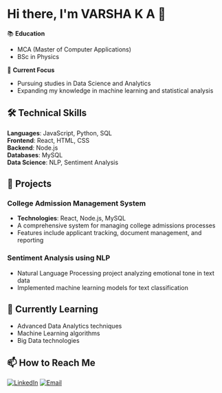 # Hi there, I'm VARSHA K A 👋

📚 **Education**  
- MCA (Master of Computer Applications)  
- BSc in Physics  

🎯 **Current Focus**  
- Pursuing studies in Data Science and Analytics  
- Expanding my knowledge in machine learning and statistical analysis  

## 🛠️ Technical Skills
**Languages**: JavaScript, Python, SQL  
**Frontend**: React, HTML, CSS  
**Backend**: Node.js  
**Databases**: MySQL  
**Data Science**: NLP, Sentiment Analysis  

## 💼 Projects

### College Admission Management System
- **Technologies**: React, Node.js, MySQL  
- A comprehensive system for managing college admissions processes  
- Features include applicant tracking, document management, and reporting  

### Sentiment Analysis using NLP
- Natural Language Processing project analyzing emotional tone in text data  
- Implemented machine learning models for text classification  

## 🌱 Currently Learning
- Advanced Data Analytics techniques  
- Machine Learning algorithms  
- Big Data technologies  

## 📫 How to Reach Me
[![LinkedIn](https://img.shields.io/badge/LinkedIn-0077B5?style=for-the-badge&logo=linkedin&logoColor=white)](your-linkedin-url)
[![Email](https://img.shields.io/badge/Gmail-D14836?style=for-the-badge&logo=gmail&logoColor=white)](mailto:officialvarshaka@gmail.com)
